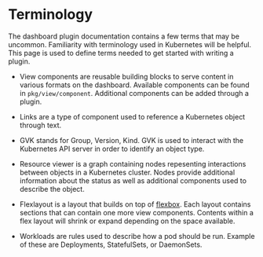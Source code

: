 # Terminology

The dashboard plugin documentation contains a few terms that may be uncommon. Familiarity with terminology used in Kubernetes will be helpful. This page is used to define terms needed to get started with writing a plugin.

* View components are reusable building blocks to serve content in various formats on the dashboard. Available components can be found in `pkg/view/component`. Additional components can be added through a plugin.

* Links are a type of component used to reference a Kubernetes object through text.

* GVK stands for Group, Version, Kind. GVK is used to interact with the Kubernetes API server in order to identify an object type.

* Resource viewer is a graph containing nodes repesenting interactions between objects in a Kubernetes cluster. Nodes provide additional information about the status as well as additional components used to describe the object.

* Flexlayout is a layout that builds on top of [flexbox](https://github.com/angular/flex-layout). Each layout contains sections that can contain one more view components. Contents within a flex layout will shrink or expand depending on the space available.

* Workloads are rules used to describe how a pod should be run. Example of these are Deployments, StatefulSets, or DaemonSets.
